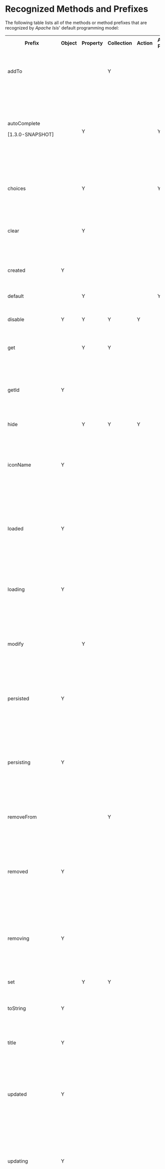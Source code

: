 Recognized Methods and Prefixes
===============================

The following table lists all of the methods or method prefixes that are
recognized by *Apache Isis*' default programming model:

<table>
<tr>
    <th>Prefix</th>
    <th>Object</th>
    <th>Property</th>
    <th>Collection</th>
    <th>Action</th>
    <th>Action Param</th>
    <th>Description</th>
</tr>
<tr>
    <td>addTo</td>
    <td></td>
    <td></td>
    <td>Y</td>
    <td></td>
    <td></td>
    <td>add object to a collection (nb: not currently supported by Wicket viewer)<p>See also <tt>removeFrom</tt></td>
</tr>
<tr>
    <td>autoComplete<p/>[1.3.0-SNAPSHOT]</td>
    <td></td>
    <td>Y</td>
    <td></td>
    <td></td>
    <td>Y</td>
    <td>Return a list of matching elements for a <a href="../how-tos/how-to-03-015-How-to-specify-an-autocomplete-for-a-property.html">property</a> or an <a href="../how-tos/how-to-03-025-How-to-specify-an-autocomplete-for-an-action-parameter.html">action parameter</a>.  <p>Alternatively, can specify for a class using the <a href="recognized-annotations/AutoComplete.html">@AutoComplete </a> annotation.<p>See also <tt>choices</tt></td>
</tr>
<tr>
    <td>choices</td>
    <td></td>
    <td>Y</td>
    <td></td>
    <td></td>
    <td>Y</td>
    <td>Provide list of choices for a <a href="../how-tos/how-to-03-010-How-to-specify-a-set-of-choices-for-a-property.html">property</a> or <a href="../how-tos/how-to-03-020-How-to-specify-a-set-of-choices-for-an-action-parameter.html">action</a> <a href="../how-tos/how-to-03-022-How-to-specify-dependent-choices-for-action-parameters.html">parameter</a><p>See also <tt>autoComplete</tt>.</td>
</tr>
<tr>
    <td>clear</td>
    <td></td>
    <td>Y</td>
    <td></td>
    <td></td>
    <td></td>
    <td>Clear a property (set it to null).  Allows business logic to be placed apart from the setter.<p>See also <tt>modify</tt></td>
</tr>
<tr>
    <td>created</td>
    <td>Y</td>
    <td></td>
    <td></td>
    <td></td>
    <td></td>
    <td>Lifecycle callback for when the object has just been <a href="../how-tos/how-to-07-070-How-to-hook-into-the-object-lifecycle-using-callbacks.html">created</a> using <tt>newTransientInstance()</tt></td>
</tr>
<tr>
    <td>default</td>
    <td></td>
    <td>Y</td>
    <td></td>
    <td></td>
    <td>Y</td>
    <td>Default value for a <a href="../how-tos/how-to-03-017-How-to-specify-default-value-of-an-object-property.html">property</a> or an <a href="../how-tos/how-to-03-050-How-to-specify-default-values-for-an-action-parameter.html">action parameter</a>.</td>
</tr>
<tr>
    <td>disable</td>
    <td>Y</td>
    <td>Y</td>
    <td>Y</td>
    <td>Y</td>
    <td></td>
    <td>Disables (makes read-only) a <a href="../how-tos/how-to-02-050-How-to-prevent-a-property-from-being-modified.html">property</a>, a <a href="../how-tos/how-to-02-060-How-to-prevent-a-collection-from-being-modified.html">collection</a> or an <a href="../how-tos/how-to-02-070-How-to-prevent-an-action-from-being-invoked.html">action</a>.</td>
</tr>
<tr>
    <td>get</td>
    <td></td>
    <td>Y</td>
    <td>Y</td>
    <td></td>
    <td></td>
    <td>Access the value of a property or collection.<p>See also <tt>set</tt>.</td>
</tr>
<tr>
    <td>getId</td>
    <td>Y</td>
    <td></td>
    <td></td>
    <td></td>
    <td></td>
    <td>Provides an optional unique identifier of a service.<p>If not provided, the services fully-qualified class name is used.</td>
</tr>
<tr>
    <td>hide</td>
    <td></td>
    <td>Y</td>
    <td>Y</td>
    <td>Y</td>
    <td></td>
    <td>Hides a <a href="../how-tos/how-to-02-010-How-to-hide-a-property.html">property</a>, a <a href="../how-tos/how-to-02-020-How-to-hide-a-collection.html">collection</a> or an <a href="../how-tos/how-to-02-030-How-to-hide-an-action.html">action</a>.</td>
</tr>
<tr>
    <td>iconName</td>
    <td>Y</td>
    <td></td>
    <td></td>
    <td></td>
    <td></td>
    <td>Provides the name of the image to render, usually alongside the title, to represent the object.  If not provided, then the class name is used to locate an image.<p>See also <tt>title</tt></td>
</tr>
<tr>
    <td>loaded</td>
    <td>Y</td>
    <td></td>
    <td></td>
    <td></td>
    <td></td>
    <td>Lifecycle callback for when the (persistent) object has just been <a href="../how-tos/how-to-07-070-How-to-hook-into-the-object-lifecycle-using-callbacks.html">loaded</a> from the object store.<p>NB: this may not called by the JDO ObjectStore.</td>
</tr>
<tr>
    <td>loading</td>
    <td>Y</td>
    <td></td>
    <td></td>
    <td></td>
    <td></td>
    <td>Lifecycle callback for when the (persistent) object is just about to be <a href="../how-tos/how-to-07-070-How-to-hook-into-the-object-lifecycle-using-callbacks.html">loaded</a> from the object store.<p>NB: this may not called by the JDO ObjectStore.</td>
</tr>
<tr>
    <td>modify</td>
    <td></td>
    <td>Y</td>
    <td></td>
    <td></td>
    <td></td>
    <td>Modify a property (set it to a non-null) value.  Allows business logic to be placed apart from the setter.<p>See also <tt>clear</tt>.</td>
</tr>
<tr>
    <td>persisted</td>
    <td>Y</td>
    <td></td>
    <td></td>
    <td></td>
    <td></td>
    <td>Lifecycle callback for when the (persistent) object has just been <a href="../how-tos/how-to-07-070-How-to-hook-into-the-object-lifecycle-using-callbacks.html">persisted</a> from the object store.<p>NB: this may not called by the JDO ObjectStore</td>
</tr>
<tr>
    <td>persisting</td>
    <td>Y</td>
    <td></td>
    <td></td>
    <td></td>
    <td></td>
    <td>Lifecycle callback for when the (persistent) object is just about to be <a href="../how-tos/how-to-07-070-How-to-hook-into-the-object-lifecycle-using-callbacks.html">persisted</a> from the object store<p>NB: this may not called by the JDO ObjectStore in all situations</td>
</tr>
<tr>
    <td>removeFrom</td>
    <td></td>
    <td></td>
    <td>Y</td>
    <td></td>
    <td></td>
    <td>remove object from a collection (nb: not currently supported by Wicket viewer)<p>See also <tt>addTo</tt></td>
</tr>
<tr>
    <td>removed</td>
    <td>Y</td>
    <td></td>
    <td></td>
    <td></td>
    <td></td>
    <td>Lifecycle callback for when the (persistent) object has just been <a href="../how-tos/how-to-07-070-How-to-hook-into-the-object-lifecycle-using-callbacks.html">persisted</a> from the object store<p>NB: this may not called by the JDO ObjectStore in all situations</td>
</tr>
<tr>
    <td>removing</td>
    <td>Y</td>
    <td></td>
    <td></td>
    <td></td>
    <td></td>
    <td>Lifecycle callback for when the (persistent) object is just about to be <a href="../how-tos/how-to-07-070-How-to-hook-into-the-object-lifecycle-using-callbacks.html">deleted</a> from the object store<p>NB: this may not called by the JDO ObjectStore in all situations</td>
</tr>
<tr>
    <td>set</td>
    <td></td>
    <td>Y</td>
    <td>Y</td>
    <td></td>
    <td></td>
    <td>Sets the value of a propery or a collection.</td>
</tr>
<tr>
    <td>toString</td>
    <td>Y</td>
    <td></td>
    <td></td>
    <td></td>
    <td></td>
    <td>Used as the fallback title for an object if there is <a href="../how-tos/how-to-01-040-How-to-specify-a-title-for-a-domain-entity.html">no <tt>title()</tt> method</a> or properties annotated with <a href="recognized-annotations/Title.html"><tt>@Title</tt></a></td>
</tr>
<tr>
    <td>title</td>
    <td>Y</td>
    <td></td>
    <td></td>
    <td></td>
    <td></td>
    <td>Provides a title for the object. <p>Alternatively, use the <a href="../recognized-annotations/Title.html">@Title </a> annotation.</td>
</tr>
<tr>
    <td>updated</td>
    <td>Y</td>
    <td></td>
    <td></td>
    <td></td>
    <td></td>
    <td>Lifecycle callback for when the (persistent) object has just been <a href="../how-tos/how-to-07-070-How-to-hook-into-the-object-lifecycle-using-callbacks.html">updated</a> in the object store<p>NB: this may not called by the JDO ObjectStore in all situations</td>
</tr>
<tr>
    <td>updating</td>
    <td>Y</td>
    <td></td>
    <td></td>
    <td></td>
    <td></td>
    <td>Lifecycle callback for when the (persistent) object is just about to be <a href="../how-tos/how-to-07-070-How-to-hook-into-the-object-lifecycle-using-callbacks.html">updated</a> in the object store<p>NB: this may not called by the JDO ObjectStore in all situations</td>
</tr>
<tr>
    <td>validate</td>
    <td>Y</td>
    <td></td>
    <td></td>
    <td>Y</td>
    <td>Y</td>
    <td>Check that a proposed value of a <a href="../how-tos/how-to-02-100-How-to-validate-user-input-for-a-property.html">property</a> or an <a href="../how-tos/how-to-02-120-How-to-validate-an-action-parameter-argument.html">action parameter> is valid.<p>See also <tt>validateAddTo</tt> and <tt>validateRemoveFrom</tt> for collections.</td>
</tr>
<tr>
    <td>validateAddTo</td>
    <td></td>
    <td>Y</td>
    <td></td>
    <td></td>
    <td></td>
    <td>Check that a proposed object to add to a <a href="../how-tos/how-to-02-110-How-to-validate-an-object-being-added-or-removed-from-a-collection.html">collection</a> is valid.<p>See also <tt>validateRemoveFrom</tt>, and <tt>validate</tt> for properties and collections.</td>
</tr>
<tr>
    <td>validateRemoveFrom</td>
    <td></td>
    <td>Y</td>
    <td></td>
    <td></td>
    <td></td>
    <td>Check that a proposed object to add to a <a href="../how-tos/how-to-02-110-How-to-validate-an-object-being-added-or-removed-from-a-collection.html">collection</a> is valid.<p>See also <tt>validateAddTo</tt>, and <tt>validate</tt> for properties and collections.</td>
</tr>
</table>


There are also a number of deprecated methods (for lifecycle callbacks):

<table>
<tr>
    <th>Prefix</th>
    <th>Object</th>
    <th>Property</th>
    <th>Collection</th>
    <th>Action</th>
    <th>Action Param</th>
    <th>See also</th>
</tr>
<tr>
    <td>deleted</td>
    <td>Y</td>
    <td></td>
    <td></td>
    <td></td>
    <td></td>
    <td>Replaced by <tt>removed</tt></td>
</tr>
<tr>
    <td>deleting</td>
    <td>Y</td>
    <td></td>
    <td></td>
    <td></td>
    <td></td>
    <td>Replaced by <tt>removing</tt></td>
</tr>
<tr>
    <td>saved</td>
    <td>Y</td>
    <td></td>
    <td></td>
    <td></td>
    <td></td>
    <td>Replaced by <tt>persisted</tt></td>
</tr>
<tr>
    <td>saving</td>
    <td>Y</td>
    <td></td>
    <td></td>
    <td></td>
    <td></td>
    <td>Replaced by <tt>persisting</tt></td>
</tr>
</table>

In order to be recognized, all methods must be `public`. Any methods
that do not match are deemed to be action methods that the user can
invoke from the user interface.
